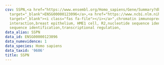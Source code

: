 ```yaml
---
csv: SSPN,<a href="https://www.ensembl.org/Homo_sapiens/Gene/Summary?db=core;g=ENSG00000123096"
  target="_blank">ENSG00000123096</a>,<a href="https://www.ncbi.nlm.nih.gov/pubmed/22863008"
  target="_blank"><i class="fas fa-file"></i></a>",chromatin immunoprecipitation assay,direct
  interaction,breast epithelium, HME1 cell, R2,nucleotide sequence identification,nucleotide
  sequence identification,transcriptional regulation,
data_alias: SSPN
data_id: ENSG00000123096
data_numevidence: 1
data_species: Homo sapiens
data_taxid: '9606'
title: SSPN
---
```

